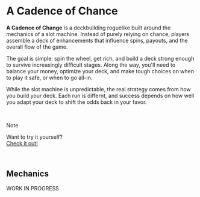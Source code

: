 # A Cadence of Chance

**A Cadence of Change** is a deckbuilding roguelike built around the mechanics of a slot machine. Instead of purely relying on chance, players assemble a deck of enhancements that influence spins, payouts, and the overall flow of the game.

The goal is simple: spin the wheel, get rich, and build a deck strong enough to survive increasingly difficult stages. Along the way, you'll need to balance your money, optimize your deck, and make tough choices on when to play it safe, or when to go all-in.

While the slot machine is unpredictable, the real strategy comes from how you build your deck. Each run is differnt, and success depends on how well you adapt your deck to shift the odds back in your favor.

<br>

> [!NOTE]
> Want to try it yourself? <br>
> [Check it out!](https://cedricrobitaille.github.io/Cadence-of-Chance/)

<br>

## Mechanics

WORK IN PROGRESS